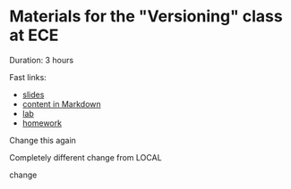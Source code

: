 
# Materials for the "Versioning" class at ECE

Duration: 3 hours

Fast links:

- [slides](content/slides.pdf)
- [content in Markdown](content/index.md)
- [lab](content/lab.md)
- [homework](content/homework.md)

Change this again

Completely different change from LOCAL

change
